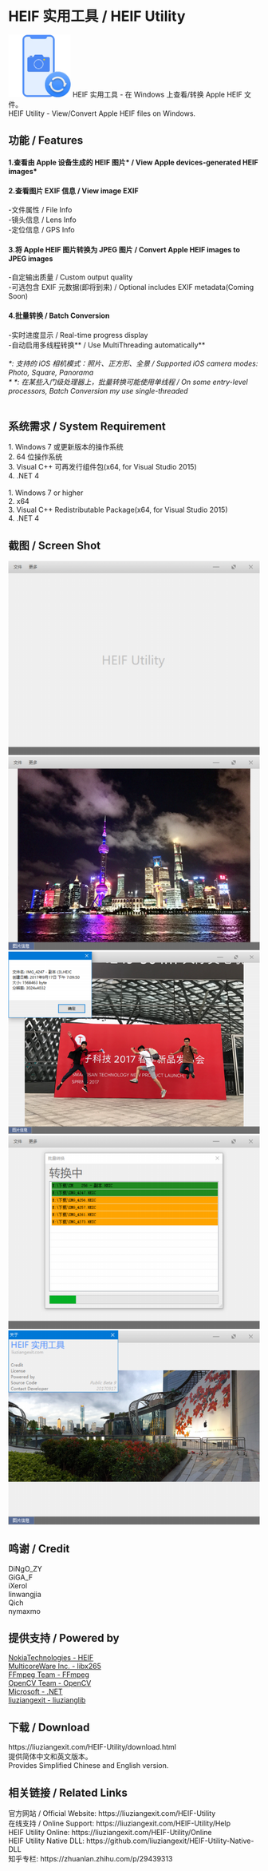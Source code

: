 ﻿# HEIF 实用工具 / HEIF Utility
<img src="/img/HEIF-Utility-ico.png" height="125" width="125" />
HEIF 实用工具 - 在 Windows 上查看/转换 Apple HEIF 文件。<br>
HEIF Utility - View/Convert Apple HEIF files on Windows.<br>
<h2>功能 / Features</h2>
<h4>1.查看由 Apple 设备生成的 HEIF 图片* / View Apple devices-generated HEIF images*</h4>
<h4>2.查看图片 EXIF 信息 / View image EXIF</h4>
  -文件属性 / File Info<br>
  -镜头信息 / Lens Info<br>
  -定位信息 / GPS Info
<h4>3.将 Apple HEIF 图片转换为 JPEG 图片 / Convert Apple HEIF images to JPEG images</h4>
  -自定输出质量 / Custom output quality<br>
  -可选包含 EXIF 元数据(即将到来) / Optional includes EXIF metadata(Coming Soon)
<h4>4.批量转换 / Batch Conversion</h4>
  -实时进度显示 / Real-time progress display<br>
  -自动启用多线程转换** / Use MultiThreading automatically**<br>
<br>
<I>*: 支持的 iOS 相机模式：照片、正方形、全景  / Supported iOS camera modes: Photo, Square, Panorama</I><br>
<I>*&nbsp;*: 在某些入门级处理器上，批量转换可能使用单线程 / On some entry-level processors, Batch Conversion my use single-threaded</I><br>
<br>
<h2>系统需求 / System Requirement</h2>
1. Windows 7 或更新版本的操作系统<br>
2. 64 位操作系统<br>
3. Visual C++ 可再发行组件包(x64, for Visual Studio 2015)<br>
4. .NET 4<br>
<br>
1. Windows 7 or higher<br>
2. x64<br>
3. Visual C++ Redistributable Package(x64, for Visual Studio 2015)<br>
4. .NET 4
<br>
<h2>截图 / Screen Shot</h2>
<img src="/img/HEIFUScreenShot1.png"><br>
<img src="/img/HEIFUScreenShot2.png"><br>
<img src="/img/HEIFUScreenShot3.png"><br>
<img src="/img/HEIFUScreenShot4.png"><br>
<img src="/img/HEIFUScreenShot5.png">
<br>
<h2>鸣谢 / Credit</h2>
DiNgO_ZY<br>
GiGA_F<br>
iXerol<br>
linwangjia<br>
Qich<br>
nymaxmo<br>
<h2>提供支持 / Powered by</h2>
<a href="https://github.com/nokiatech/heif">NokiaTechnologies - HEIF</a><br>
<a href="http://x265.org/">MulticoreWare Inc. - libx265</a><br>
<a href="https://www.ffmpeg.org/">FFmpeg Team - FFmpeg</a><br>
<a href="http://opencv.org/">OpenCV Team - OpenCV</a><br>
<a href="https://www.microsoft.com/net">Microsoft - .NET</a><br>
<a href="https://github.com/liuziangexit/liuzianglib">liuziangexit - liuzianglib</a><br>
<h2>下载 / Download</h2>
https://liuziangexit.com/HEIF-Utility/download.html <br>
提供简体中文和英文版本。<br>
Provides Simplified Chinese and English version.<br>
<h2>相关链接 / Related Links</h2>
官方网站 / Official Website: https://liuziangexit.com/HEIF-Utility <br>
在线支持 / Online Support: https://liuziangexit.com/HEIF-Utility/Help <br>
HEIF Utility Online: https://liuziangexit.com/HEIF-Utility/Online <br>
HEIF Utility Native DLL: https://github.com/liuziangexit/HEIF-Utility-Native-DLL <br>
知乎专栏: https://zhuanlan.zhihu.com/p/29439313

